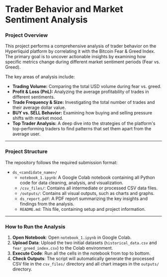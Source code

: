 # Trader Behavior and Market Sentiment Analysis

### Project Overview

This project performs a comprehensive analysis of trader behavior on the Hyperliquid platform by correlating it with the Bitcoin Fear & Greed Index. The primary goal is to uncover actionable insights by examining how specific metrics change during different market sentiment periods (Fear vs. Greed).

The key areas of analysis include:
* **Trading Volume:** Comparing the total USD volume during fear vs. greed.
* **Profit & Loss (PnL):** Analyzing the average profitability of trades in different sentiments.
* **Trade Frequency & Size:** Investigating the total number of trades and their average dollar value.
* **BUY vs. SELL Behavior:** Examining how buying and selling pressure shifts with market mood.
* **Top Trader Analysis:** A deep dive into the strategies of the platform's top-performing traders to find patterns that set them apart from the average user.

---

### Project Structure

The repository follows the required submission format:

-   `ds_<candidate_name>/`
    -   `notebook_1.ipynb`: A Google Colab notebook containing all Python code for data cleaning, analysis, and visualization.
    -   `/csv_files/`: Contains all intermediate or processed CSV data files.
    -   `/outputs/`: Contains all visual outputs, such as charts and graphs.
    -   `ds_report.pdf`: A PDF report summarizing the key insights and findings from the analysis.
    -   `README.md`: This file, containing setup and project information.

---

### How to Run the Analysis

1.  **Open Notebook**: Open `notebook_1.ipynb` in Google Colab.
2.  **Upload Data**: Upload the two initial datasets (`historical_data.csv` and `fear_greed_index.csv`) to the Colab environment.
3.  **Execute Code**: Run all the cells in the notebook from top to bottom.
4.  **Check Outputs**: The script will automatically generate the processed CSV file in the `csv_files/` directory and all chart images in the `outputs/` directory.
